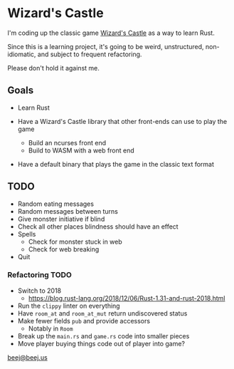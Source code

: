 # Wizard's Castle

I'm coding up the classic game [Wizard's
Castle](https://github.com/beejjorgensen/Wizards-Castle-Info) as a way to learn
Rust.

Since this is a learning project, it's going to be weird, unstructured,
non-idiomatic, and subject to frequent refactoring.

Please don't hold it against me.

## Goals

* Learn Rust

* Have a Wizard's Castle library that other front-ends can use to play the game
  * Build an ncurses front end
  * Build to WASM with a web front end

* Have a default binary that plays the game in the classic text format

## TODO

* Random eating messages
* Random messages between turns
* Give monster initiative if blind
* Check all other places blindness should have an effect
* Spells
  * Check for monster stuck in web
  * Check for web breaking
* Quit

### Refactoring TODO

* Switch to 2018
  * https://blog.rust-lang.org/2018/12/06/Rust-1.31-and-rust-2018.html
* Run the `clippy` linter on everything
* Have `room_at` and `room_at_mut` return undiscovered status
* Make fewer fields `pub` and provide accessors
  * Notably in `Room`
* Break up the `main.rs` and `game.rs` code into smaller pieces
* Move player buying things code out of player into game?

<beej@beej.us>
